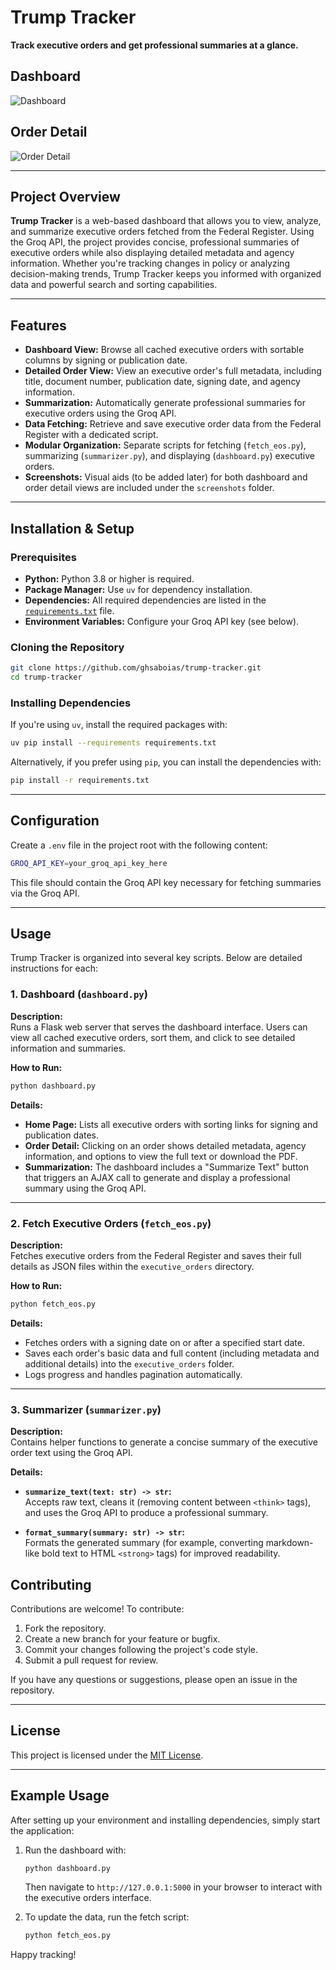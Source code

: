 # Trump Tracker

**Track executive orders and get professional summaries at a glance.**

## Dashboard

![Dashboard](screenshots/dashboard.png)

## Order Detail

![Order Detail](screenshots/order_detail.png)

---

## Project Overview

**Trump Tracker** is a web-based dashboard that allows you to view, analyze, and summarize executive orders fetched from the Federal Register. Using the Groq API, the project provides concise, professional summaries of executive orders while also displaying detailed metadata and agency information. Whether you're tracking changes in policy or analyzing decision-making trends, Trump Tracker keeps you informed with organized data and powerful search and sorting capabilities.

---

## Features

- **Dashboard View:** Browse all cached executive orders with sortable columns by signing or publication date.
- **Detailed Order View:** View an executive order's full metadata, including title, document number, publication date, signing date, and agency information.
- **Summarization:** Automatically generate professional summaries for executive orders using the Groq API.
- **Data Fetching:** Retrieve and save executive order data from the Federal Register with a dedicated script.
- **Modular Organization:** Separate scripts for fetching (`fetch_eos.py`), summarizing (`summarizer.py`), and displaying (`dashboard.py`) executive orders.
- **Screenshots:** Visual aids (to be added later) for both dashboard and order detail views are included under the `screenshots` folder.

---

## Installation & Setup

### Prerequisites

- **Python:** Python 3.8 or higher is required.
- **Package Manager:** Use `uv` for dependency installation.
- **Dependencies:** All required dependencies are listed in the [`requirements.txt`](requirements.txt) file.
- **Environment Variables:** Configure your Groq API key (see below).

### Cloning the Repository

```bash
git clone https://github.com/ghsaboias/trump-tracker.git
cd trump-tracker
```

### Installing Dependencies

If you're using `uv`, install the required packages with:

```bash
uv pip install --requirements requirements.txt
```

Alternatively, if you prefer using `pip`, you can install the dependencies with:

```bash
pip install -r requirements.txt
```

---

## Configuration

Create a `.env` file in the project root with the following content:

```bash
GROQ_API_KEY=your_groq_api_key_here
```

This file should contain the Groq API key necessary for fetching summaries via the Groq API.

---

## Usage

Trump Tracker is organized into several key scripts. Below are detailed instructions for each:

### 1. Dashboard (`dashboard.py`)

**Description:**  
Runs a Flask web server that serves the dashboard interface. Users can view all cached executive orders, sort them, and click to see detailed information and summaries.

**How to Run:**

```bash
python dashboard.py
```

**Details:**

- **Home Page:** Lists all executive orders with sorting links for signing and publication dates.
- **Order Detail:** Clicking on an order shows detailed metadata, agency information, and options to view the full text or download the PDF.
- **Summarization:** The dashboard includes a "Summarize Text" button that triggers an AJAX call to generate and display a professional summary using the Groq API.

---

### 2. Fetch Executive Orders (`fetch_eos.py`)

**Description:**  
Fetches executive orders from the Federal Register and saves their full details as JSON files within the `executive_orders` directory.

**How to Run:**

```bash
python fetch_eos.py
```

**Details:**

- Fetches orders with a signing date on or after a specified start date.
- Saves each order's basic data and full content (including metadata and additional details) into the `executive_orders` folder.
- Logs progress and handles pagination automatically.

---

### 3. Summarizer (`summarizer.py`)

**Description:**  
Contains helper functions to generate a concise summary of the executive order text using the Groq API.

**Details:**

- **`summarize_text(text: str) -> str`:**  
  Accepts raw text, cleans it (removing content between `<think>` tags), and uses the Groq API to produce a professional summary.
  
- **`format_summary(summary: str) -> str`:**  
  Formats the generated summary (for example, converting markdown-like bold text to HTML `<strong>` tags) for improved readability.

## Contributing

Contributions are welcome! To contribute:

1. Fork the repository.
2. Create a new branch for your feature or bugfix.
3. Commit your changes following the project's code style.
4. Submit a pull request for review.

If you have any questions or suggestions, please open an issue in the repository.

---

## License

This project is licensed under the [MIT License](LICENSE).

---

## Example Usage

After setting up your environment and installing dependencies, simply start the application:

1. Run the dashboard with:
   
   ```bash
   python dashboard.py
   ```
   
   Then navigate to `http://127.0.0.1:5000` in your browser to interact with the executive orders interface.

2. To update the data, run the fetch script:

   ```bash
   python fetch_eos.py
   ```

Happy tracking!
